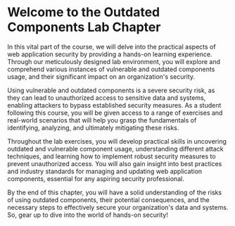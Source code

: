 # Welcome to the Outdated Components Lab Chapter

In this vital part of the course, we will delve into the practical aspects of web application security by providing a hands-on learning experience. Through our meticulously designed lab environment, you will explore and comprehend various instances of vulnerable and outdated components usage, and their significant impact on an organization's security.

Using vulnerable and outdated components is a severe security risk, as they can lead to unauthorized access to sensitive data and systems, enabling attackers to bypass established security measures. As a student following this course, you will be given access to a range of exercises and real-world scenarios that will help you grasp the fundamentals of identifying, analyzing, and ultimately mitigating these risks.

Throughout the lab exercises, you will develop practical skills in uncovering outdated and vulnerable component usage, understanding different attack techniques, and learning how to implement robust security measures to prevent unauthorized access. You will also gain insight into best practices and industry standards for managing and updating web application components, essential for any aspiring security professional.

By the end of this chapter, you will have a solid understanding of the risks of using outdated components, their potential consequences, and the necessary steps to effectively secure your organization's data and systems. So, gear up to dive into the world of hands-on security!
